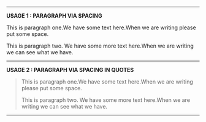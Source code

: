 ***
**USAGE 1 : PARAGRAPH VIA SPACING**

This is paragraph one.We have some text here.When we are writing please put some space.

This is paragraph two. We have some more text here.When we are writing we can see what we have.

***
**USAGE 2 : PARAGRAPH VIA SPACING IN QUOTES**

>   This is paragraph one.We have some text here.When we are writing please put some space.
>
>   This is paragraph two. We have some more text here.When we are writing we can see what we have.

***